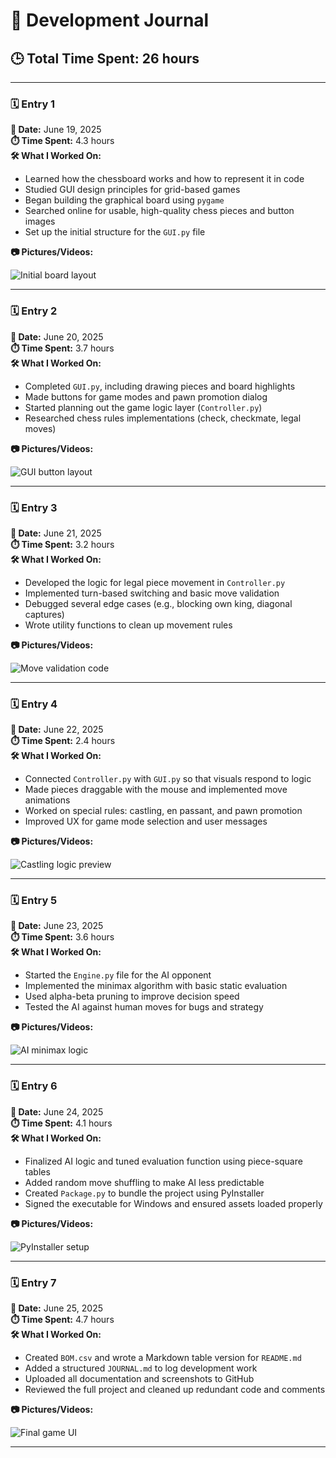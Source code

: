 # 🧾 Development Journal

## 🕒 Total Time Spent: **26 hours**

---

### 🗓️ Entry 1

**📅 Date:** June 19, 2025  
**⏱️ Time Spent:** 4.3 hours  
**🛠️ What I Worked On:**

- Learned how the chessboard works and how to represent it in code
- Studied GUI design principles for grid-based games
- Began building the graphical board using `pygame`
- Searched online for usable, high-quality chess pieces and button images
- Set up the initial structure for the `GUI.py` file

**📷 Pictures/Videos:**

![Initial board layout](./images/entry1_board_setup.png)

---

### 🗓️ Entry 2

**📅 Date:** June 20, 2025  
**⏱️ Time Spent:** 3.7 hours  
**🛠️ What I Worked On:**

- Completed `GUI.py`, including drawing pieces and board highlights
- Made buttons for game modes and pawn promotion dialog
- Started planning out the game logic layer (`Controller.py`)
- Researched chess rules implementations (check, checkmate, legal moves)

**📷 Pictures/Videos:**

![GUI button layout](./images/entry2_gui_complete.png)

---

### 🗓️ Entry 3

**📅 Date:** June 21, 2025  
**⏱️ Time Spent:** 3.2 hours  
**🛠️ What I Worked On:**

- Developed the logic for legal piece movement in `Controller.py`
- Implemented turn-based switching and basic move validation
- Debugged several edge cases (e.g., blocking own king, diagonal captures)
- Wrote utility functions to clean up movement rules

**📷 Pictures/Videos:**

![Move validation code](./images/entry3_logic_debug.png)

---

### 🗓️ Entry 4

**📅 Date:** June 22, 2025  
**⏱️ Time Spent:** 2.4 hours  
**🛠️ What I Worked On:**

- Connected `Controller.py` with `GUI.py` so that visuals respond to logic
- Made pieces draggable with the mouse and implemented move animations
- Worked on special rules: castling, en passant, and pawn promotion
- Improved UX for game mode selection and user messages

**📷 Pictures/Videos:**

![Castling logic preview](./images/entry4_castling.png)

---

### 🗓️ Entry 5

**📅 Date:** June 23, 2025  
**⏱️ Time Spent:** 3.6 hours  
**🛠️ What I Worked On:**

- Started the `Engine.py` file for the AI opponent
- Implemented the minimax algorithm with basic static evaluation
- Used alpha-beta pruning to improve decision speed
- Tested the AI against human moves for bugs and strategy

**📷 Pictures/Videos:**

![AI minimax logic](./images/entry5_minimax.png)

---

### 🗓️ Entry 6

**📅 Date:** June 24, 2025  
**⏱️ Time Spent:** 4.1 hours  
**🛠️ What I Worked On:**

- Finalized AI logic and tuned evaluation function using piece-square tables
- Added random move shuffling to make AI less predictable
- Created `Package.py` to bundle the project using PyInstaller
- Signed the executable for Windows and ensured assets loaded properly

**📷 Pictures/Videos:**

![PyInstaller setup](./images/entry6_pyinstaller.png)

---

### 🗓️ Entry 7

**📅 Date:** June 25, 2025  
**⏱️ Time Spent:** 4.7 hours  
**🛠️ What I Worked On:**

- Created `BOM.csv` and wrote a Markdown table version for `README.md`
- Added a structured `JOURNAL.md` to log development work
- Uploaded all documentation and screenshots to GitHub
- Reviewed the full project and cleaned up redundant code and comments

**📷 Pictures/Videos:**

![Final game UI](./images/entry7_final_ui.png)

---
